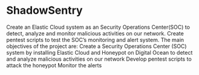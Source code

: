 # ShadowSentry
Create an Elastic Cloud system as an Security Operations Center(SOC) to detect, analyze and monitor malicious activities on our network. Create pentest scripts to test the SOC’s monitoring and alert system.
The main objectives of the project are:
Create a Security Operations Center (SOC) system by installing Elastic Cloud and Honeypot on Digital Ocean to detect and analyze malicious activities on our network
Develop pentest scripts to attack the honeypot
Monitor the alerts


